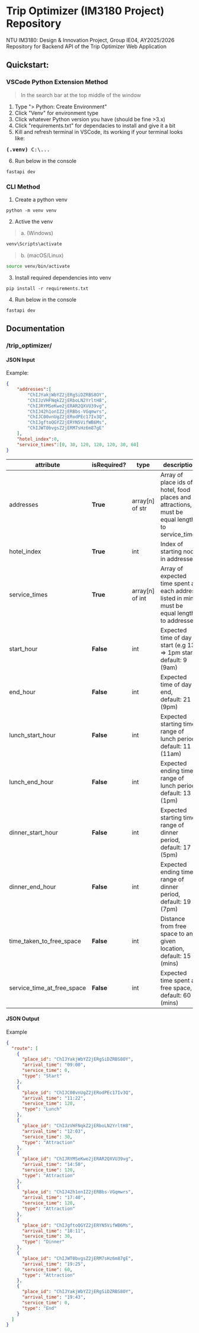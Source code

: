 # Trip Optimizer (IM3180 Project) Repository
NTU IM3180: Design &amp; Innovation Project, Group IE04, AY2025/2026  
Repository for Backend API of the Trip Optimizer Web Application

## Quickstart:

### VSCode Python Extension Method
> In the search bar at the top middle of the window
1. Type "\> Python: Create Environment"
2. Click "Venv" for environment type
3. Click whatever Python version you have (should be fine >3.x)
4. Click "requirements.txt" for dependacies to install and give it a bit
5. Kill and refresh terminal in VSCode, its working if your terminal looks like:
<pre><b>(.venv)</b> C:\...</pre>
6. Run below in the console
```
fastapi dev
``` 

### CLI Method
1. Create a python venv  
```
python -m venv venv
```

2. Active the venv
> a. (Windows)  
```cmd
venv\Scripts\activate
```
> b. (macOS/Linux)
```bash
source venv/bin/activate
```

3. Install required dependencies into venv  
```
pip install -r requirements.txt
```

4. Run below in the console
```
fastapi dev
``` 


## Documentation

### /trip_optimizer/
#### JSON Input
Example:
```json
{
    "addresses":[
        "ChIJYakjWbYZ2jERgSiDZRBS8OY",
        "ChIJzVHFNqkZ2jERboLN2YrltH8",
        "ChIJRYMSeKwe2jERAR2QXVU39vg",
        "ChIJ42h1onIZ2jERBbs-VGqmwrs",
        "ChIJC00vnUgZ2jERodPEc17Iv3Q",
        "ChIJgftoQGYZ2jERYN5VifWB6Ms",
        "ChIJWT0bvgsZ2jERM7sHz6m87gE"
    ], 
    "hotel_index":0, 
    "service_times":[0, 30, 120, 120, 120, 30, 60]
}
```
| attribute         | isRequired? | type            | description                                                                                        |
|-------------------|-------------|-----------------|----------------------------------------------------------------------------------------------------|
| addresses         | **True**    | array[n] of str | Array of place ids of hotel, food places and attractions, <br>must be equal length to service_times                             |
| hotel_index       | **True**    | int             | Index of  starting node in addresses                                                                           |
| service_times     | **True**    | array[n] of int | Array of expected time spent at each address listed in mins, <br>must be equal length to addresses |
| start_hour        | **False**   | int             | Expected time of day start (e.g 13 => 1pm start), <br>default: 9 (9am)                             |
| end_hour          | **False**   | int             | Expected time of day end, <br>default: 21 (9pm)                                                    |
| lunch_start_hour  | **False**   | int             | Expected starting time range of lunch period, <br>default: 11 (11am)                               |
| lunch_end_hour    | **False**   | int             | Expected ending time range of lunch period, <br>default: 13 (1pm)                                  |
| dinner_start_hour | **False**   | int             | Expected starting time range of dinner period, <br>default: 17 (5pm)                               |
| dinner_end_hour   | **False**   | int             | Expected ending time range of dinner period, default: 19 (7pm)                                     |
| time_taken_to_free_space   | **False**   | int             | Distance from free space to any given location, default: 15 (mins)                                     |
| service_time_at_free_space   | **False**   | int             | Expected time spent at free space, default: 60 (mins)                                     |


#### JSON Output
Example
```json
{
  "route": [
    {
      "place_id": "ChIJYakjWbYZ2jERgSiDZRBS8OY",
      "arrival_time": "09:00",
      "service_time": 0,
      "type": "Start"
    },
    {
      "place_id": "ChIJC00vnUgZ2jERodPEc17Iv3Q",
      "arrival_time": "11:22",
      "service_time": 120,
      "type": "Lunch"
    },
    {
      "place_id": "ChIJzVHFNqkZ2jERboLN2YrltH8",
      "arrival_time": "12:03",
      "service_time": 30,
      "type": "Attraction"
    },
    {
      "place_id": "ChIJRYMSeKwe2jERAR2QXVU39vg",
      "arrival_time": "14:50",
      "service_time": 120,
      "type": "Attraction"
    },
    {
      "place_id": "ChIJ42h1onIZ2jERBbs-VGqmwrs",
      "arrival_time": "17:40",
      "service_time": 120,
      "type": "Attraction"
    },
    {
      "place_id": "ChIJgftoQGYZ2jERYN5VifWB6Ms",
      "arrival_time": "18:11",
      "service_time": 30,
      "type": "Dinner"
    },
    {
      "place_id": "ChIJWT0bvgsZ2jERM7sHz6m87gE",
      "arrival_time": "19:25",
      "service_time": 60,
      "type": "Attraction"
    },
    {
      "place_id": "ChIJYakjWbYZ2jERgSiDZRBS8OY",
      "arrival_time": "19:43",
      "service_time": 0,
      "type": "End"
    }
  ]
}
```
